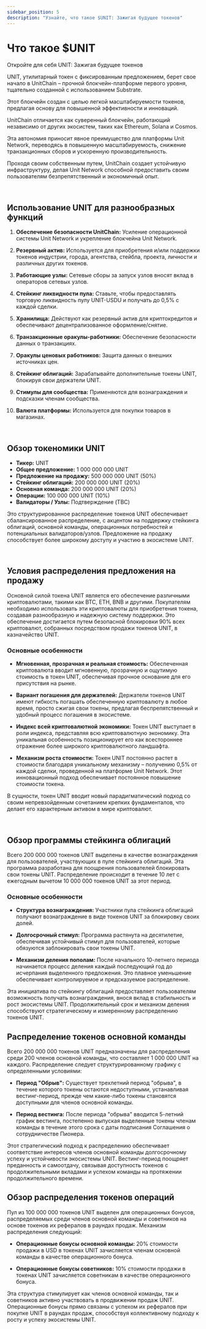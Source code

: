 ```yaml
---
sidebar_position: 5
description: "Узнайте, что такое $UNIT: Зажигая будущее токенов"
---
```


# Что такое $UNIT

Откройте для себя UNIT: Зажигая будущее токенов

UNIT, утилитарный токен с фиксированным предложением, берет свое начало в UnitChain – прочной блокчейн-платформе первого уровня, тщательно созданной с использованием Substrate.

Этот блокчейн создан с целью легкой масштабируемости токенов, предлагая основу для повышенной эффективности и инноваций.

UnitChain отличается как суверенный блокчейн, работающий независимо от других экосистем, таких как Ethereum, Solana и Cosmos.

Эта автономия приносит явное преимущество для платформы Unit Network, переводясь в повышенную масштабируемость, снижение транзакционных сборов и ускоренную производительность.

Проходя своим собственным путем, UnitChain создает устойчивую инфраструктуру, делая Unit Network способной предоставить своим пользователям безпрепятственный и экономичный опыт.

<br />

## Использование UNIT для разнообразных функций

1. **Обеспечение безопасности UnitChain:**
   Усиление операционной системы Unit Network и укрепление блокчейна Unit Network.

2. **Резервный актив:**
   Используется для приобретения и/или поддержки токенов индустрии, города, агентства, стейбла, проекта, личности и различных других токенов.

3. **Работающие узлы:**
   Сетевые сборы за запуск узлов вносят вклад в операторов сетевых узлов.

4. **Стейкинг ликвидности пула:**
   Ставьте, чтобы предоставлять торговую ликвидность пулу UNIT-USDU и получать до 0,5% с каждой сделки.

5. **Хранилища:**
   Действуют как резервный актив для криптокредитов и обеспечивают децентрализованное оформление/снятие.

6. **Транзакционные оракулы-работники:**
   Обеспечение безопасности данных о транзакциях.

7. **Оракулы ценовых работников:**
   Защита данных о внешних источниках цен.

8. **Стейкинг облигаций:**
   Зарабатывайте дополнительные токены UNIT, блокируя свои держатели UNIT.

9. **Стимулы для сообщества:**
   Применяются для вознаграждения и подсказки членам сообщества.

10. **Валюта платформы:**
    Используется для покупки товаров в магазинах.

<br />

## Обзор токеномики UNIT

- **Тикер:** UNIT
- **Общее предложение:** 1 000 000 000 UNIT
- **Предложение на продажу:** 500 000 000 UNIT (50%)
- **Стейкинг облигаций:** 200 000 000 UNIT (20%)
- **Основная команда:** 200 000 000 UNIT (20%)
- **Операции:** 100 000 000 UNIT (10%)
- **Валидаторы / Узлы:** Подтверждение (TBC)

Это структурированное распределение токенов UNIT обеспечивает сбалансированное распределение, с акцентом на поддержку стейкинга облигаций, основной команды, операционных потребностей и потенциальных валидаторов/узлов. Предложение на продажу способствует более широкому доступу и участию в экосистеме UNIT.

<br />

## Условия распределения предложения на продажу

Основной силой токена UNIT является его обеспечение различными криптовалютами, такими как BTC, ETH, BNB и другими. Покупателям необходимо использовать эти криптовалюты для приобретения токена, создавая разнообразную и надежную систему поддержки. Это обеспечение достигается путем безопасной блокировки 90% всех криптовалют, собранных посредством продажи токенов UNIT, в казначейство UNIT.

### Основные особенности

- **Мгновенная, прозрачная и реальная стоимость:**
  Обеспеченная криптовалюта вводит мгновенную, прозрачную и ощутимую стоимость в токен UNIT, обеспечивая прочное основание для его присутствия на рынке.

- **Вариант погашения для держателей:**
  Держатели токенов UNIT имеют гибкость погашать обеспеченную криптовалюту в любое время, просто сжигая свои токены, предлагая беспрепятственный и удобный процесс погашения в экосистеме.

- **Индекс всей криптовалютной экономики:**
  Токен UNIT выступает в роли индекса, представляя всю криптовалютную экономику. Эта уникальная особенность позиционирует его как всестороннее отражение более широкого криптовалютного ландшафта.

- **Механизм роста стоимости:**
  Токен UNIT постоянно растет в стоимости благодаря уникальному механизму – получению 0,5% от каждой сделки, проведенной на платформе Unit Network. Этот инновационный подход обеспечивает постоянное повышение стоимости токена.

В сущности, токен UNIT вводит новый парадигматический подход со своим непревзойденным сочетанием крепких фундаменталов, что делает его характерным активом в мире криптовалют.

<br />

## Обзор программы стейкинга облигаций

Всего 200 000 000 токенов UNIT выделены в качестве вознаграждения для пользователей, участвующих в пуле стейкинга облигаций. Эта программа разработана для поощрения пользователей блокировать свои токены UNIT. Распределение происходит в течение 10 лет с ежегодным вычетом 10 000 000 токенов UNIT за этот период.

### Основные особенности

- **Структура вознаграждения:**
  Участники пула стейкинга облигаций получают вознаграждение в виде токенов UNIT за блокировку своих долей.

- **Долгосрочный стимул:**
  Программа растянута на десятилетие, обеспечивая устойчивый стимул для пользователей, которые обязуются заблокировать свои токены UNIT.

- **Механизм деления пополам:**
  После начального 10-летнего периода начинается процесс деления каждый последующий год до исчерпания выделенного предложения. Это плавное уменьшение обеспечивает контролируемое и предсказуемое распределение.

Эта инициатива по стейкингу облигаций предоставляет пользователям возможность получать вознаграждения, внося вклад в стабильность и рост экосистемы UNIT. Продолжительный срок и механизм деления способствуют стратегическому и измеренному распределению токенов UNIT.

## Распределение токенов основной команды

Всего 200 000 000 токенов UNIT предназначены для распределения среди 200 членов основной команды, что составляет 1 000 000 UNIT на каждого. Распределение следует структурированному графику с определенными условиями:

- **Период "Обрыв":**
  Существует трехлетний период "обрыва", в течение которого токены остаются недоступными, устанавливая вестинг-период, прежде чем какие-либо токены становятся доступными для членов основной команды.

- **Период вестинга:**
  После периода "обрыва" вводится 5-летний график вестинга, постепенно выпуская выделенные токены членам команды в течение этого срока с даты подписания Соглашения о сотрудничестве Пионера.

Этот стратегический подход к распределению обеспечивает соответствие интересов членов основной команды долгосрочному успеху и устойчивости экосистемы UNIT. Вестинг-период поощряет преданность и самоотдачу, связывая доступность токенов с продолжительными вкладами и успехом команды на протяжении продолжительного времени.

## Обзор распределения токенов операций

Пул из 100 000 000 токенов UNIT выделен для операционных бонусов, распределяемых среди членов основной команды и советников на основе токенов их рефералов в раундах продаж. Механизм распределения следующий:

- **Операционные бонусы основной команды:**
  20% стоимости продажи в USD в токенах UNIT зачисляется членам основной команды в качестве операционного бонуса.

- **Операционные бонусы советников:**
  10% стоимости продажи в токенах UNIT зачисляется советникам в качестве операционного бонуса.

Эта структура стимулирует как членов основной команды, так и советников активно участвовать в продвижении продаж UNIT. Операционные бонусы прямо связаны с успехом их рефералов при покупке UNIT в раундах продаж, способствуя коллективному подходу к росту и успеху экосистемы UNIT.
